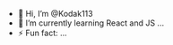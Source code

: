 - 👋 Hi, I’m @Kodak113
- 🌱 I’m currently learning React and JS ...
- ⚡ Fun fact: ...

<!---
Kodak113/Kodak113 is a ✨ special ✨ repository because its `README.md` (this file) appears on your GitHub profile.
You can click the Preview link to take a look at your changes.
--->

